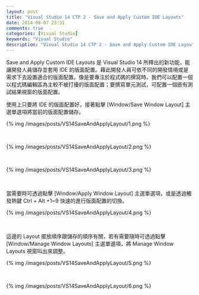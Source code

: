 ```yaml
---
layout: post
title: "Visual Studio 14 CTP 2 - Save and Apply Custom IDE Layouts"
date: 2014-08-07 23:31
comments: true
categories: [Visual Studio]
keywords: "Visual Studio"
description: "Visual Studio 14 CTP 2 - Save and Apply Custom IDE Layouts"
---
```


Save and Apply Custom IDE Layouts 是 Visual Studio 14 所釋出的新功能，能讓開發人員儲存並套用 IDE 的版面配置。藉此開發人員可依不同的開發情境或是需求下去設置適合的版面配置。像是要專注於程式碼的撰寫時，我們可以配置一個以程式碼編輯區為主較不被打擾的版面配置；要撰寫單元測試，可配置一個嵌有測試結果視窗的版面配置。  

<!-- More -->

使用上只要將 IDE 的版面配置好，接著點擊 [Window/Save Window Layout] 主選單選項將當前的版面配置儲存。  

{% img /images/posts/VS14SaveAndApplyLayout/1.png %}

<br/>

{% img /images/posts/VS14SaveAndApplyLayout/2.png %}

<br/>

{% img /images/posts/VS14SaveAndApplyLayout/3.png %}

<br/>

當需要時可透過點擊 [Window/Apply Window Layout] 主選單選項，或是透過觸發熱鍵 Ctrl + Alt +1~9 快速的進行版面配置的切換。  

{% img /images/posts/VS14SaveAndApplyLayout/4.png %}

<br/>

這邊的 Layout 擺放順序跟儲存的順序有關，若有需要隨時可透過點擊 [Window/Manage Window Layouts] 主選單選項，將 Manage Window Layouts 視窗叫出來調整。  

{% img /images/posts/VS14SaveAndApplyLayout/5.png %}

<br/>

{% img /images/posts/VS14SaveAndApplyLayout/6.png %}
